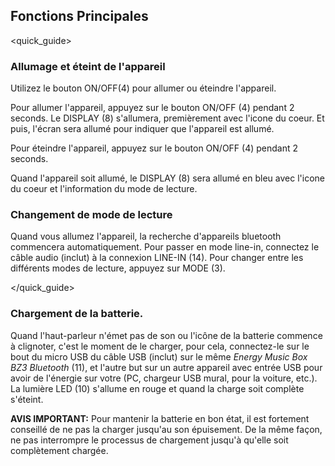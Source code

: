 ## Fonctions Principales
<quick_guide>
### Allumage et éteint de l'appareil

Utilizez le bouton ON/OFF(4) pour allumer ou éteindre l'appareil.

Pour allumer l'appareil, appuyez sur le bouton ON/OFF (4) pendant 2 seconds. Le DISPLAY (8) s'allumera, premièrement avec l'icone du coeur. Et puis, l'écran sera allumé pour indiquer que l'appareil est allumé. 

Pour éteindre l'appareil, appuyez sur le bouton ON/OFF (4) pendant 2 seconds.

Quand l'appareil soit allumé, le DISPLAY (8) sera allumé en bleu avec l'icone du coeur et l'information du mode de lecture.

### Changement de mode de lecture

Quand vous allumez l'appareil, la recherche d'appareils bluetooth commencera automatiquement. Pour passer en mode line-in, connectez le câble audio (inclut) à la connexion LINE-IN (14).  Pour changer entre les différents modes de lecture, appuyez sur MODE (3). 

</quick_guide>

### Chargement de la batterie.

Quand l'haut-parleur n'émet pas de son ou l'icône de la batterie commence à clignoter, c'est le moment de le charger, pour cela, connectez-le sur le bout du micro USB du câble USB (inclut) sur le même *Energy Music Box BZ3 Bluetooth* (11), et l'autre but sur un autre appareil avec entrée USB pour avoir de l'énergie sur votre (PC, chargeur USB mural, pour la voiture, etc.). La lumière LED (10) s'allume en rouge et quand la charge soit complète s'éteint.

**AVIS IMPORTANT:** Pour mantenir la batterie en bon état, il est fortement conseillé de ne pas la charger jusqu'au son épuisement. De la même façon, ne pas interrompre le processus de chargement jusqu'à qu'elle soit complètement chargée.
